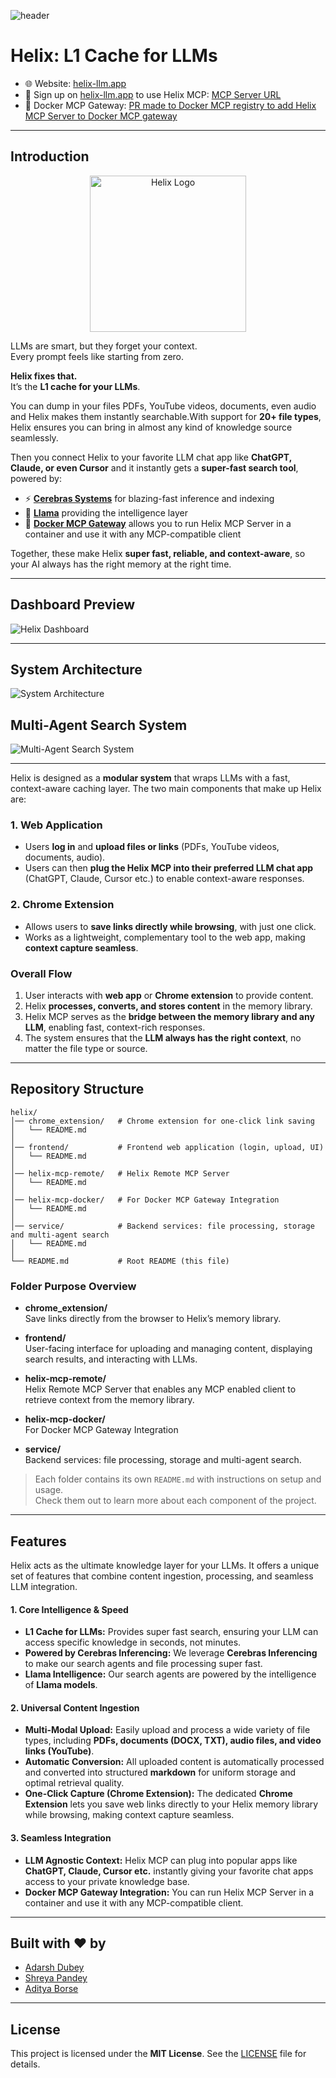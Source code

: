 ![header](./assets/header.png)

# Helix: L1 Cache for LLMs

- 🌐 Website: [helix-llm.app](https://helix-llm.app)
- 🔗 Sign up on [helix-llm.app](https://helix-llm.app) to use Helix MCP: [MCP Server URL](https://helix-mcp-server.borse-aditya7.workers.dev/mcp)
- 🔌 Docker MCP Gateway: [PR made to Docker MCP registry to add Helix MCP Server to Docker MCP gateway](https://github.com/docker/mcp-registry/pull/313)

---

## Introduction

<p align="center">
  <img src="./assets/helix_logo.png" alt="Helix Logo" width="250"/>
</p>

LLMs are smart, but they forget your context.  
Every prompt feels like starting from zero.

**Helix fixes that.**  
It’s the **L1 cache for your LLMs**.

You can dump in your files PDFs, YouTube videos, documents, even audio and Helix makes them instantly searchable.With support for **20+ file types**, Helix ensures you can bring in almost any kind of knowledge source seamlessly.

Then you connect Helix to your favorite LLM chat app like **ChatGPT, Claude, or even Cursor** and it instantly gets a **super-fast search tool**, powered by:

- ⚡ **[Cerebras Systems](https://www.cerebras.net/)** for blazing-fast inference and indexing  
- 🦙 **[Llama](https://ai.meta.com/llama/)** providing the intelligence layer
- 🐳 **[Docker MCP Gateway](https://github.com/docker/mcp)** allows you to run Helix MCP Server in a container and use it with any MCP-compatible client 

Together, these make Helix **super fast, reliable, and context-aware**, so your AI always has the right memory at the right time.

---

## Dashboard Preview

![Helix Dashboard](./assets/dashboard.png)

---

## System Architecture

![System Architecture](./assets/system_architecture.png)

## Multi-Agent Search System

![Multi-Agent Search System](./assets/agents.png)

---

Helix is designed as a **modular system** that wraps LLMs with a fast, context-aware caching layer.
The two main components that make up Helix are:

### 1. Web Application
- Users **log in** and **upload files or links** (PDFs, YouTube videos, documents, audio).
- Users can then **plug the Helix MCP into their preferred LLM chat app** (ChatGPT, Claude, Cursor etc.) to enable context-aware responses.

### 2. Chrome Extension
- Allows users to **save links directly while browsing**, with just one click.
- Works as a lightweight, complementary tool to the web app, making **context capture seamless**.

### Overall Flow
1. User interacts with **web app** or **Chrome extension** to provide content.  
2. Helix **processes, converts, and stores content** in the memory library.  
3. Helix MCP serves as the **bridge between the memory library and any LLM**, enabling fast, context-rich responses.  
4. The system ensures that the **LLM always has the right context**, no matter the file type or source.

---

## Repository Structure

```plaintext
helix/
│── chrome_extension/   # Chrome extension for one-click link saving
│   └── README.md
│
│── frontend/           # Frontend web application (login, upload, UI)
│   └── README.md
│
│── helix-mcp-remote/   # Helix Remote MCP Server
│   └── README.md
│
│── helix-mcp-docker/   # For Docker MCP Gateway Integration
│   └── README.md
│
│── service/            # Backend services: file processing, storage and multi-agent search
│   └── README.md
│
└── README.md           # Root README (this file)
```

### Folder Purpose Overview

- **chrome_extension/**  
  Save links directly from the browser to Helix’s memory library.  

- **frontend/**  
  User-facing interface for uploading and managing content, displaying search results, and interacting with LLMs.  

- **helix-mcp-remote/**  
  Helix Remote MCP Server that enables any MCP enabled client to retrieve context from the memory library.  

- **helix-mcp-docker/**  
  For Docker MCP Gateway Integration

- **service/**  
  Backend services: file processing, storage and multi-agent search.  


> Each folder contains its own `README.md` with instructions on setup and usage.  
> Check them out to learn more about each component of the project.

---

## Features

Helix acts as the ultimate knowledge layer for your LLMs. It offers a unique set of features that combine content ingestion, processing, and seamless LLM integration.

#### 1. Core Intelligence & Speed

* **L1 Cache for LLMs:** Provides super fast search, ensuring your LLM can access specific knowledge in seconds, not minutes.
* **Powered by Cerebras Inferencing:** We leverage **Cerebras Inferencing** to make our search agents and file processing super fast.
* **Llama Intelligence:** Our search agents are powered by the intelligence of **Llama models**.

#### 2. Universal Content Ingestion

* **Multi-Modal Upload:** Easily upload and process a wide variety of file types, including **PDFs, documents (DOCX, TXT), audio files, and video links (YouTube)**.
* **Automatic Conversion:** All uploaded content is automatically processed and converted into structured **markdown** for uniform storage and optimal retrieval quality.
* **One-Click Capture (Chrome Extension):** The dedicated **Chrome Extension** lets you save web links directly to your Helix memory library while browsing, making context capture seamless.

#### 3. Seamless Integration

* **LLM Agnostic Context:** Helix MCP can plug into popular apps like **ChatGPT, Claude, Cursor etc.** instantly giving your favorite chat apps access to your private knowledge base.
* **Docker MCP Gateway Integration:** You can run Helix MCP Server in a container and use it with any MCP-compatible client.

---
## Built with ❤️ by

- [Adarsh Dubey](https://github.com/inclinedadarsh)
- [Shreya Pandey](https://github.com/shreyap2702) 
- [Aditya Borse](https://github.com/aditya-borse) 

---

## License

This project is licensed under the **MIT License**. See the [LICENSE](./LICENSE) file for details.
